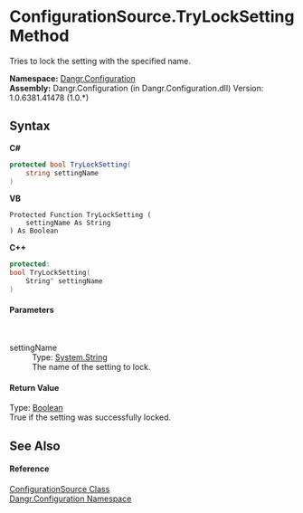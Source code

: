 # ConfigurationSource.TryLockSetting Method 
 

Tries to lock the setting with the specified name.

**Namespace:**&nbsp;<a href="N_Dangr_Configuration">Dangr.Configuration</a><br />**Assembly:**&nbsp;Dangr.Configuration (in Dangr.Configuration.dll) Version: 1.0.6381.41478 (1.0.*)

## Syntax

**C#**<br />
``` C#
protected bool TryLockSetting(
	string settingName
)
```

**VB**<br />
``` VB
Protected Function TryLockSetting ( 
	settingName As String
) As Boolean
```

**C++**<br />
``` C++
protected:
bool TryLockSetting(
	String^ settingName
)
```


#### Parameters
&nbsp;<dl><dt>settingName</dt><dd>Type: <a href="http://msdn2.microsoft.com/en-us/library/s1wwdcbf" target="_blank">System.String</a><br />The name of the setting to lock.</dd></dl>

#### Return Value
Type: <a href="http://msdn2.microsoft.com/en-us/library/a28wyd50" target="_blank">Boolean</a><br />True if the setting was successfully locked.

## See Also


#### Reference
<a href="T_Dangr_Configuration_ConfigurationSource">ConfigurationSource Class</a><br /><a href="N_Dangr_Configuration">Dangr.Configuration Namespace</a><br />